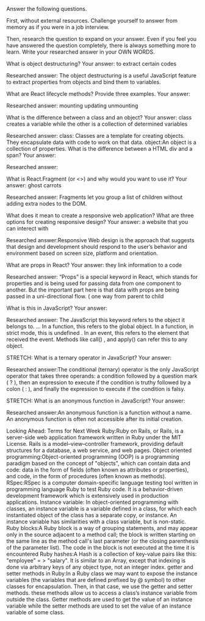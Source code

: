 Answer the following questions.

First, without external resources. Challenge yourself to answer from memory as if you were in a job interview.

Then, research the question to expand on your answer. Even if you feel you have answered the question completely, there is always something more to learn. Write your researched answer in your OWN WORDS.

What is object destructuring?
Your answer: to extract certain codes

Researched answer:
The object destructuring is a useful JavaScript feature to extract properties from objects and bind them to variables.

What are React lifecycle methods? Provide three examples.
Your answer:

Researched answer:
mounting
updating
unmounting

What is the difference between a class and an object?
Your answer: class creates a variable while the other is a collection of determined variables

Researched answer:
class: Classes are a template for creating objects. They encapsulate data with code to work on that data.
object:An object is a collection of properties.
What is the difference between a HTML div and a span?
Your answer:

Researched answer:

What is React.Fragment (or <>) and why would you want to use it?
Your answer: ghost carrots

Researched answer: Fragments let you group a list of children without adding extra nodes to the DOM.

What does it mean to create a responsive web application? What are three options for creating responsive design?
Your answer: a website that you can interect with

Researched answer:Responsive Web design is the approach that suggests that design and development should respond to the user’s behavior and environment based on screen size, platform and orientation.

What are props in React?
Your answer: they link information to a code

Researched answer: “Props” is a special keyword in React, which stands for properties and is being used for passing data from one component to another. But the important part here is that data with props are being passed in a uni-directional flow. ( one way from parent to child

What is this in JavaScript?
Your answer:

Researched answer: The JavaScript this keyword refers to the object it belongs to. ... In a function, this refers to the global object. In a function, in strict mode, this is undefined . In an event, this refers to the element that received the event. Methods like call() , and apply() can refer this to any object.

STRETCH: What is a ternary operator in JavaScript?
Your answer:

Researched answer:The conditional (ternary) operator is the only JavaScript operator that takes three operands: a condition followed by a question mark ( ? ), then an expression to execute if the condition is truthy followed by a colon ( : ), and finally the expression to execute if the condition is falsy.

STRETCH: What is an anonymous function in JavaScript?
Your answer:

Researched answer:An anonymous function is a function without a name. An anonymous function is often not accessible after its initial creation.

Looking Ahead: Terms for Next Week
Ruby:Ruby on Rails, or Rails, is a server-side web application framework written in Ruby under the MIT License. Rails is a model–view–controller framework, providing default structures for a database, a web service, and web pages.
Object oriented programming:Object-oriented programming (OOP) is a programming paradigm based on the concept of "objects", which can contain data and code: data in the form of fields (often known as attributes or properties), and code, in the form of procedures (often known as methods).
RSpec:RSpec is a computer domain-specific language testing tool written in programming language Ruby to test Ruby code. It is a behavior-driven development framework which is extensively used in production applications.
Instance variable: In object-oriented programming with classes, an instance variable is a variable defined in a class, for which each instantiated object of the class has a separate copy, or instance. An instance variable has similarities with a class variable, but is non-static.
Ruby blocks:A Ruby block is a way of grouping statements, and may appear only in the source adjacent to a method call; the block is written starting on the same line as the method call's last parameter (or the closing parenthesis of the parameter list). The code in the block is not executed at the time it is encountered
Ruby hashes:A Hash is a collection of key-value pairs like this: "employee" = > "salary". It is similar to an Array, except that indexing is done via arbitrary keys of any object type, not an integer index.
getter and setter methods in Ruby:In a Ruby class we may want to expose the instance variables (the variables that are defined prefixed by @ symbol) to other classes for encapsulation. Then, in that case, we use the getter and setter methods. these methods allow us to access a class’s instance variable from outside the class. Getter methods are used to get the value of an instance variable while the setter methods are used to set the value of an instance variable of some class.
